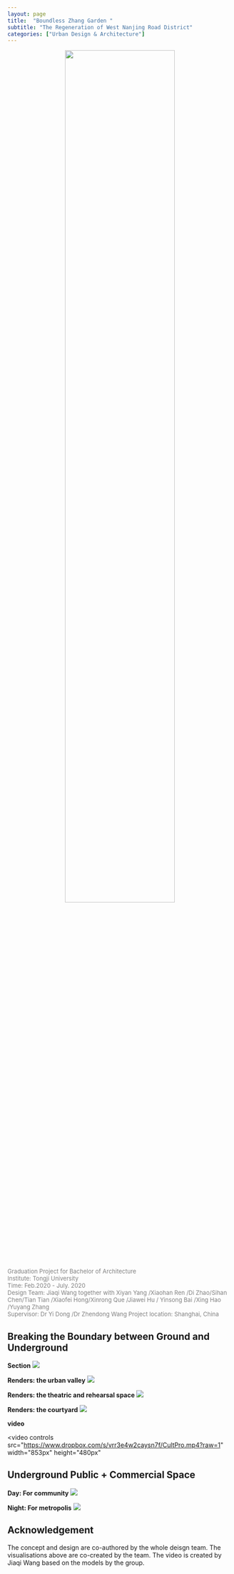 ```yaml
---
layout: page
title:  "Boundless Zhang Garden "
subtitle: "The Regeneration of West Nanjing Road District" 
categories: ["Urban Design & Architecture"]
---
```



<div style="text-align:center;">
   <img src="{{ '/assets/img/featuredwork/06-ZG/06-Heading-fold.jpg' | prepend: site.baseurl }}" 
   onmouseover="this.src='/assets/img/featuredwork/06-ZG/06-Heading-unfold.jpg'" 
		onmouseout="this.src='/assets/img/featuredwork/06-ZG/06-Heading-fold.jpg'" 
      style="height:auto; object-fit: cover; width:70%; margin: 0 auto;">
</div>

<div id="project-info">
	<font size=2> <font color="grey">
Graduation Project for Bachelor of Architecture<br>  
Institute: Tongji University  <br>  
Time: Feb.2020 - July. 2020  <br>  
Design Team: Jiaqi Wang together with Xiyan Yang /Xiaohan Ren /Di Zhao/Sihan Chen/Tian Tian /Xiaofei Hong/Xinrong Que /Jiawei Hu / Yinsong Bai /Xing Hao /Yuyang Zhang <br>  
Supervisor: Dr Yi Dong  /Dr Zhendong Wang 
Project location: Shanghai, China  <br>  
   </font></font>
</div>


## Breaking the Boundary between Ground and Underground

**Section**
<img src="{{ '/assets/img/featuredwork/06-ZG/06-Section.jpg' | prepend: site.baseurl }}" style="height:auto; object-fit: cover; width:auto max-width:80%; margin: 0 auto;">

**Renders: the urban valley**
<img src="{{ '/assets/img/featuredwork/06-ZG/06-Render01.jpg' | prepend: site.baseurl }}" style="height:auto; object-fit: cover; width:auto max-width:100%; margin: 0 auto;">

**Renders: the theatric and rehearsal space**
<img src="{{ '/assets/img/featuredwork/06-ZG/06-Render04.jpg' | prepend: site.baseurl }}" style="height:auto; object-fit: cover; width:auto max-width:80%; margin: 0 auto;">

**Renders: the courtyard**
<img src="{{ '/assets/img/featuredwork/06-ZG/06-Render05.jpg' | prepend: site.baseurl }}" style="height:auto; object-fit: cover; width:auto max-width:80%; margin: 0 auto;">

**video**

<video
      controls
      src="https://www.dropbox.com/s/vrr3e4w2caysn7f/CultPro.mp4?raw=1"
      width="853px"
      height="480px"
></video>

## Underground Public + Commercial Space

**Day: For community**
<img src="{{ '/assets/img/featuredwork/06-ZG/06-Render0.jpg' | prepend: site.baseurl }}" style="height:auto; object-fit: cover; width:auto max-width:80%; margin: 0 auto;">

**Night: For metropolis**
<img src="{{ '/assets/img/featuredwork/06-ZG/06-Render02.jpg' | prepend: site.baseurl }}" style="height:auto; object-fit: cover; width:auto max-width:80%; margin: 0 auto;">


## Acknowledgement
The concept and design are co-authored by the whole deisgn team. The visualisations above are co-created by the team. The video is created by Jiaqi Wang based on the models by the group.

